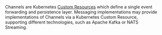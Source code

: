 Channels are Kubernetes
[Custom Resources](<(https://kubernetes.io/docs/concepts/extend-kubernetes/api-extension/custom-resources/)>)
which define a single event forwarding and persistence layer. Messaging
implementations may provide implementations of Channels via a Kubernetes Custom
Resource, supporting different technologies, such as Apache Kafka or NATS
Streaming.
